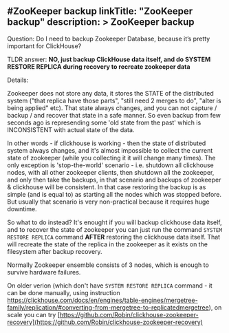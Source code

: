 #ZooKeeper backup
linkTitle: "ZooKeeper backup"
description: >
    ZooKeeper backup
---

Question: Do I need to backup Zookeeper Database, because it’s pretty important for ClickHouse?

TLDR answer: **NO, just backup ClickHouse data itself, and do SYSTEM RESTORE REPLICA during recovery to recreate zookeeper data**

Details:

Zookeeper does not store any data, it stores the STATE of the distributed system ("that replica have those parts", "still need 2 merges to do", "alter is being applied" etc). That state always changes, and you can not capture / backup / and recover that state in a safe manner. So even backup from few seconds ago is represending some 'old state from the past' which is INCONSISTENT with actual state of the data.

In other words - if clickhouse is working - then the state of distributed system always changes, and it's almost impossible to collect the current state of zookeeper (while you collecting it it will change many times). The only exception is 'stop-the-world' scenario - i.e. shutdown all clickhouse nodes, with all other zookeeper clients, then shutdown all the zookeeper, and only then take the backups, in that scenario and backups of zookeeper & clickhouse will be consistent. In that case restoring the backup is as simple (and is equal to) as starting all the nodes which was stopped before. But usually that scenario is very non-practical because it requires huge downtime.

So what to do instead? It's enought if you will backup clickhouse data itself, and to recover the state of zookeeper you can just run the command `SYSTEM RESTORE REPLICA` command **AFTER** restoring the clickhouse data itself. That will recreate the state of the replica in the zookeeper as it exists on the filesystem after backup recovery.

Normally Zookeeper ensemble consists of 3 nodes, which is enough to survive hardware failures.

On older verion (which don't have `SYSTEM RESTORE REPLICA` command  - it can be done manually, using instruction https://clickhouse.com/docs/en/engines/table-engines/mergetree-family/replication/#converting-from-mergetree-to-replicatedmergetree), on scale you can try [https://github.com/Robin/clickhouse-zookeeper-recovery](https://github.com/Robin/clickhouse-zookeeper-recovery)
